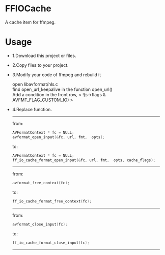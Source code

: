 # FFIOCache
A cache item for ffmpeg.

# Usage
  * 1.Download this project or files.
  
  * 2.Copy files to your project.
  
  * 3.Modify your code of ffmpeg and rebuild it

    open libavformat/hls.c <br>
    find open_url_keepalive in the function open_url() <br>
    Add a condition in the front row,  <  !(s->flags & AVFMT_FLAG_CUSTOM_IO) >  <br>
    
  
  * 4.Replace function.
    
    ---
    from:
    ```C
    AVFormatContext * fc = NULL;
    avformat_open_input(&fc, url, fmt,  opts);
    ```
    to:
    ```C
    AVFormatContext * fc = NULL;
    ff_io_cache_format_open_input(&fc, url, fmt,  opts, cache_flags);
    ```
    ---
    from:
    ```C
    avformat_free_context(fc);
    ```
    to:
    ```C
    ff_io_cache_format_free_context(fc);
    ```
    ---
    from:
    ```C
    avformat_close_input(fc);
    ```
    to:
    ```C
    ff_io_cache_format_close_input(fc);
    ```
    ---
